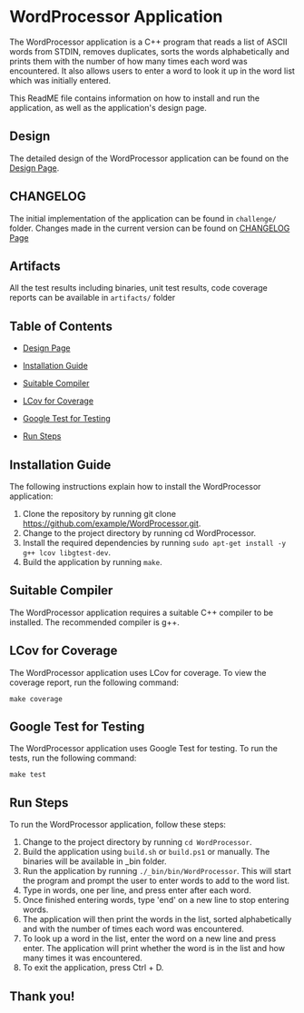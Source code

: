 # WordProcessor Application

The WordProcessor application is a C++ program that reads a list of ASCII words from STDIN, removes duplicates, sorts the words alphabetically and prints them with the number of how many times each word was encountered. It also allows users to enter a word to look it up in the word list which was initially entered.

This ReadME file contains information on how to install and run the application, as well as the application's design page.

## Design

The detailed design of the WordProcessor application can be found on the [Design Page](.docs/DESIGN.md).

## CHANGELOG

The initial implementation of the application can be found in `challenge/` folder.
Changes made in the current version can be found on [CHANGELOG Page](CHANGELOG.md)

## Artifacts

All the test results including binaries, unit test results, code coverage reports can be available in `artifacts/` folder

## Table of Contents

* [Design Page](docs/DESIGN.md)

* [Installation Guide](README.md#installation-guide)

* [Suitable Compiler](README.md#suitable-compiler)

* [LCov for Coverage](README.md#lcov-for-coverage)

* [Google Test for Testing](README.md#google-test-for-testing)

* [Run Steps](README.md#run-steps)

## Installation Guide

The following instructions explain how to install the WordProcessor application:

1. Clone the repository by running git clone https://github.com/example/WordProcessor.git.
2. Change to the project directory by running cd WordProcessor.
3. Install the required dependencies by running `sudo apt-get install -y g++ lcov libgtest-dev`.
4. Build the application by running `make`.

## Suitable Compiler

The WordProcessor application requires a suitable C++ compiler to be installed. The recommended compiler is g++.

## LCov for Coverage
The WordProcessor application uses LCov for coverage. To view the coverage report, run the following command:

```shell
make coverage
```

## Google Test for Testing

The WordProcessor application uses Google Test for testing. To run the tests, run the following command:

```shell
make test
```

## Run Steps

To run the WordProcessor application, follow these steps:

1. Change to the project directory by running `cd WordProcessor`.
2. Build the application using `build.sh` or `build.ps1` or manually. The binaries will be available in _bin folder.
3. Run the application by running `./_bin/bin/WordProcessor`. This will start the program and prompt the user to enter words to add to the word list.
4. Type in words, one per line, and press enter after each word.
5. Once finished entering words, type 'end' on a new line to stop entering words.
6. The application will then print the words in the list, sorted alphabetically and with the number of times each word was encountered.
7. To look up a word in the list, enter the word on a new line and press enter. The application will print whether the word is in the list and how many times it was encountered.
8. To exit the application, press Ctrl + D.

## Thank you!

